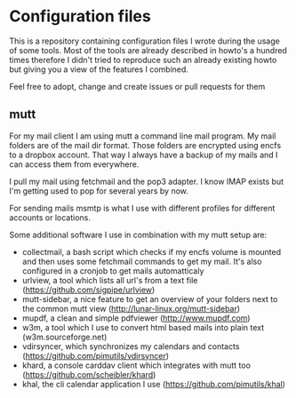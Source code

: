 # Configuration files

This is a repository containing configuration files I wrote during the usage of some tools. Most of the tools are already described in howto's a hundred times therefore I didn't tried to reproduce such an already existing howto but giving you a view of the features I combined.

Feel free to adopt, change and create issues or pull requests for them

## mutt

For my mail client I am using mutt a command line mail program. My mail folders are of the mail dir format. Those folders are encrypted using encfs to a dropbox account. That way I always have a backup of my mails and I can access them from everywhere.

I pull my mail using fetchmail and the pop3 adapter. I know IMAP exists but I'm getting used to pop for several years by now.

For sending mails msmtp is what I use with different profiles for different accounts or locations.

Some additional software I use in combination with my mutt setup are:

* collectmail, a bash script which checks if my encfs volume is mounted and then uses some fetchmail commands to get my mail. It's also configured in a cronjob to get mails automatticaly
* urlview, a tool which lists all url's from a text file (https://github.com/sigpipe/urlview)
* mutt-sidebar, a nice feature to get an overview of your folders next to the common mutt view (http://lunar-linux.org/mutt-sidebar)
* mupdf, a clean and simple pdfviewer (http://www.mupdf.com)
* w3m, a tool which I use to convert html based mails into plain text (w3m.sourceforge.net)
* vdirsyncer, which synchronizes my calendars and contacts (https://github.com/pimutils/vdirsyncer)
* khard, a console carddav client which integrates with mutt too (https://github.com/scheibler/khard)
* khal, the cli calendar application I use (https://github.com/pimutils/khal)
